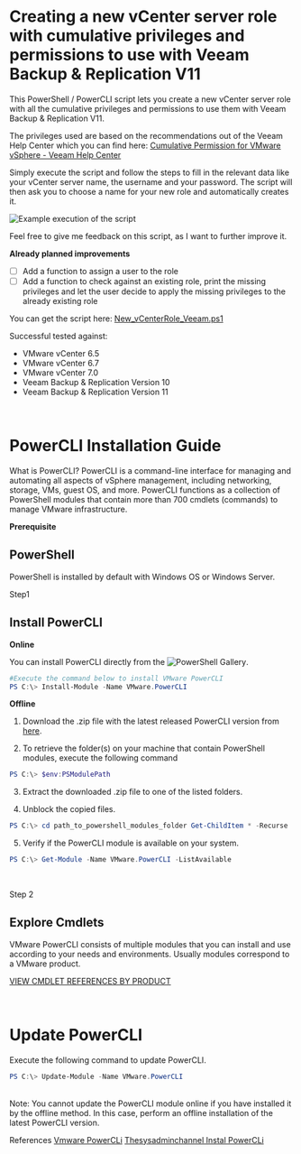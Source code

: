 # Creating a new vCenter server role with cumulative privileges and permissions to use with Veeam Backup & Replication V11

This PowerShell / PowerCLI script lets you create a new vCenter server role with all the cumulative privileges and permissions to use them with Veeam Backup & Replication V11.

The privileges used are based on the recommendations out of the Veeam Help Center which you can find here:
[Cumulative Permission for VMware vSphere - Veeam Help Center](https://helpcenter.veeam.com/docs/backup/permissions/cumulativepermissions.html?ver=110)

Simply execute the script and follow the steps to fill in the relevant data like your vCenter server name, the username and your password. The script will then ask you to choose a name for your new role and automatically creates it.

![Example execution of the script](https://github.com/falkobanaszak/vCenter-role-for-Veeam/blob/master/vCenter-role-for-Veeam-Output.png)

Feel free to give me feedback on this script, as I want to further improve it.

**Already planned improvements**
 - [ ] Add a function to assign a user to the role
 - [ ] Add a function to check against an existing role, print the missing privileges and let the user decide to apply the missing privileges to the already existing role
 
You can get the script here: [New_vCenterRole_Veeam.ps1](https://github.com/falkobanaszak/vCenter-role-for-Veeam/blob/master/New_vCenterRole_Veeam.ps1)

Successful tested against: 
- VMware vCenter 6.5
- VMware vCenter 6.7
- VMware vCenter 7.0
- Veeam Backup & Replication Version 10
- Veeam Backup & Replication Version 11

<br>

# PowerCLI Installation Guide

What is PowerCLI?
PowerCLI is a command-line interface for managing and automating all aspects of vSphere management, including networking, storage, VMs, guest OS, and more.
PowerCLI functions as a collection of PowerShell modules that contain more than 700 cmdlets (commands) to manage VMware infrastructure. 

**Prerequisite** 

## PowerShell

PowerShell is installed by default with Windows OS or Windows Server. 

Step1

## Install PowerCLI

**Online** 

You can install PowerCLI directly from the ![PowerShell Gallery](https://www.powershellgallery.com/). 


```powershell
#Execute the command below to install VMware PowerCLI
PS C:\> Install-Module -Name VMware.PowerCLI
```

**Offline** 

1. Download the .zip file with the latest released PowerCLI version from [here](https://developer.vmware.com/docs/15743/).

2. To retrieve the folder(s) on your machine that contain PowerShell modules, execute the following command

```powershell
PS C:\> $env:PSModulePath 
```

3. Extract the downloaded .zip file to one of the listed folders.

4. Unblock the copied files.

```powershell
PS C:\> cd path_to_powershell_modules_folder Get-ChildItem * -Recurse | Unblock-File
```


5. Verify if the PowerCLI module is available on your system.

```powershell
PS C:\> Get-Module -Name VMware.PowerCLI -ListAvailable
```
<br>

Step 2
## Explore Cmdlets
VMware PowerCLI consists of multiple modules that you can install and use according to your needs and environments. Usually modules correspond to a VMware product.

[VIEW CMDLET REFERENCES BY PRODUCT](https://developer.vmware.com/docs/powercli/latest/products)

<br>

# Update PowerCLI

Execute the following command to update PowerCLI. 
```powershell
PS C:\> Update-Module -Name VMware.PowerCLI
```
<br>
Note: You cannot update the PowerCLI module online if you have installed it by the offline method. In this case, perform an offline installation of the latest PowerCLI version. 

References
[Vmware PowerCLi](https://developer.vmware.com/powercli)
[Thesysadminchannel Instal PowerCLi](https://thesysadminchannel.com/install-vmware-powercli-module-powershell/)
